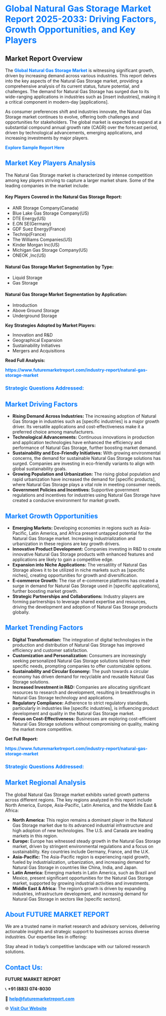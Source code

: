 <h1 style="color: #007BFF;">Global Natural Gas Storage Market Report 2025-2033: Driving Factors, Growth Opportunities, and Key Players</h1>

<section id="overview">
<h2>Market Report Overview</h2>
<p>The <a href="https://www.futuremarketreport.com/industry-report/natural-gas-storage-market" style="color: #007BFF; text-decoration: none;"><strong>Global Natural Gas Storage Market</strong></a> is witnessing significant growth, driven by increasing demand across various industries. This report delves into the key aspects of the Natural Gas Storage market, providing a comprehensive analysis of its current status, future potential, and challenges. The demand for Natural Gas Storage has surged due to its wide-ranging applications in industries such as [insert industries], making it a critical component in modern-day [applications].</p>
<p>As consumer preferences shift and industries innovate, the Natural Gas Storage market continues to evolve, offering both challenges and opportunities for stakeholders. The global market is expected to expand at a substantial compound annual growth rate (CAGR) over the forecast period, driven by technological advancements, emerging applications, and increasing investments by major players.</p>
</section>

<section id="overview">
<p><a href="https://www.futuremarketreport.com/request-sample/reportId=102985" style="color: #007BFF; text-decoration: none;"><strong>Explore Sample Report Here</strong></a></p>
</section>

<section id="key-players">
<h2 style="color: #007BFF;">Market Key Players Analysis</h2>
<p>The Natural Gas Storage market is characterized by intense competition among key players striving to capture a larger market share. Some of the leading companies in the market include:</p>
<h4>Key Players Covered in the Natural Gas Storage Report:</h4>
<ul><li>ANR Storage Company(Canada)</li><li>Blue Lake Gas Storage Company(US)</li><li>DTE Energy(US)</li><li>E.ON SE(Germany)</li><li>GDF Suez Energy(France)</li><li>Technip(France)</li><li>The Williams Companies(US)</li><li>Kinder Morgan Inc(US)</li><li>Michigan Gas Storage Company(US)</li><li>ONEOK ,Inc(US)</li></ul>
<h4>Natural Gas Storage Market Segmentation by Type:</h4>
<ul><li>Liquid Storage</li><li>Gas Storage</li></ul>

<h4>Natural Gas Storage Market Segmentation by Application:</h4>
<ul><li>Introduction</li><li>Above Ground Storage</li><li>Underground Storage</li></ul>
<p><strong>Key Strategies Adopted by Market Players:</strong></p>
<ul>
<li>Innovation and R&D</li>
<li>Geographical Expansion</li>
<li>Sustainability Initiatives</li>
<li>Mergers and Acquisitions</li>
</ul>
</section>

<section>
<p><strong>Read Full Analysis: </strong></p><a href="https://www.futuremarketreport.com/industry-report/natural-gas-storage-market" style="color: #007BFF; text-decoration: none;"><strong>https://www.futuremarketreport.com/industry-report/natural-gas-storage-market</strong></a>
<h3 style="color: #007BFF;">Strategic Questions Addressed:</h3>
</section>

<section id="driving-factors">
<h2 style="color: #007BFF;">Market Driving Factors</h2>
<ul>
<li><strong>Rising Demand Across Industries:</strong> The increasing adoption of Natural Gas Storage in industries such as [specific industries] is a major growth driver. Its versatile applications and cost-effectiveness make it a preferred choice among manufacturers.</li>
<li><strong>Technological Advancements:</strong> Continuous innovations in production and application technologies have enhanced the efficiency and performance of Natural Gas Storage, further boosting market demand.</li>
<li><strong>Sustainability and Eco-Friendly Initiatives:</strong> With growing environmental concerns, the demand for sustainable Natural Gas Storage solutions has surged. Companies are investing in eco-friendly variants to align with global sustainability goals.</li>
<li><strong>Growing Population and Urbanization:</strong> The rising global population and rapid urbanization have increased the demand for [specific products], where Natural Gas Storage plays a vital role in meeting consumer needs.</li>
<li><strong>Government Policies and Incentives:</strong> Supportive government regulations and incentives for industries using Natural Gas Storage have created a conducive environment for market growth.</li>
</ul>
</section>

<section id="growth-opportunities">
<h2 style="color: #007BFF;">Market Growth Opportunities</h2>
<ul>
<li><strong>Emerging Markets:</strong> Developing economies in regions such as Asia-Pacific, Latin America, and Africa present untapped potential for the Natural Gas Storage market. Increasing industrialization and urbanization in these regions are key growth drivers.</li>
<li><strong>Innovative Product Development:</strong> Companies investing in R&D to create innovative Natural Gas Storage products with enhanced features and applications are likely to gain a competitive edge.</li>
<li><strong>Expansion into Niche Applications:</strong> The versatility of Natural Gas Storage allows it to be utilized in niche markets such as [specific niches], creating opportunities for growth and diversification.</li>
<li><strong>E-commerce Growth:</strong> The rise of e-commerce platforms has created a surge in demand for Natural Gas Storage used in [specific applications], further boosting market growth.</li>
<li><strong>Strategic Partnerships and Collaborations:</strong> Industry players are forming partnerships to leverage shared expertise and resources, driving the development and adoption of Natural Gas Storage products globally.</li>
</ul>
</section>

<section id="trending-factors">
<h2 style="color: #007BFF;">Market Trending Factors</h2>
<ul>
<li><strong>Digital Transformation:</strong> The integration of digital technologies in the production and distribution of Natural Gas Storage has improved efficiency and customer satisfaction.</li>
<li><strong>Customization and Personalization:</strong> Consumers are increasingly seeking personalized Natural Gas Storage solutions tailored to their specific needs, prompting companies to offer customizable options.</li>
<li><strong>Sustainability and Circular Economy:</strong> The push towards a circular economy has driven demand for recyclable and reusable Natural Gas Storage solutions.</li>
<li><strong>Increased Investment in R&D:</strong> Companies are allocating significant resources to research and development, resulting in breakthroughs in Natural Gas Storage technology and applications.</li>
<li><strong>Regulatory Compliance:</strong> Adherence to strict regulatory standards, particularly in industries like [specific industries], is influencing product development and quality in the Natural Gas Storage market.</li>
<li><strong>Focus on Cost-Effectiveness:</strong> Businesses are exploring cost-efficient Natural Gas Storage solutions without compromising on quality, making the market more competitive.</li>
</ul>
</section>

<section>
<p><strong>Get Full Report: </strong></p><a href="https://www.futuremarketreport.com/industry-report/natural-gas-storage-market" style="color: #007BFF; text-decoration: none;"><strong>https://www.futuremarketreport.com/industry-report/natural-gas-storage-market</strong></a>
<h3 style="color: #007BFF;">Strategic Questions Addressed:</h3>
</section>


<section id="regional-analysis">
<h2 style="color: #007BFF;">Market Regional Analysis</h2>
<p>The global Natural Gas Storage market exhibits varied growth patterns across different regions. The key regions analyzed in this report include North America, Europe, Asia-Pacific, Latin America, and the Middle East & Africa:</p>
<ul>
<li><strong>North America:</strong> This region remains a dominant player in the Natural Gas Storage market due to its advanced industrial infrastructure and high adoption of new technologies. The U.S. and Canada are leading markets in this region.</li>
<li><strong>Europe:</strong> Europe has witnessed steady growth in the Natural Gas Storage market, driven by stringent environmental regulations and a focus on sustainability. Key countries include Germany, France, and the U.K.</li>
<li><strong>Asia-Pacific:</strong> The Asia-Pacific region is experiencing rapid growth, fueled by industrialization, urbanization, and increasing demand for Natural Gas Storage in countries like China, India, and Japan.</li>
<li><strong>Latin America:</strong> Emerging markets in Latin America, such as Brazil and Mexico, present significant opportunities for the Natural Gas Storage market, supported by growing industrial activities and investments.</li>
<li><strong>Middle East & Africa:</strong> The region’s growth is driven by expanding industries, infrastructure development, and increasing demand for Natural Gas Storage in sectors like [specific sectors].</li>
</ul>
</section>

<footer>
<h2 style="color: #007BFF;">About FUTURE MARKET REPORT</h2>
<p>We are a trusted name in market research and advisory services, delivering actionable insights and strategic support to businesses across diverse industries. Our expertise lies in offering:</p>

<p>Stay ahead in today’s competitive landscape with our tailored research solutions.</p>

<h2 style="color: #007BFF;">Contact Us:</h2>
<p><strong>FUTURE MARKET REPORT</strong></p>
<p>📞 <strong>+91 (883) 074-8030</strong></p>
<p>📧 <strong><a href="mailto:help@futuremarketreport.com" style="color: #007BFF;">help@futuremarketreport.com</a></strong></p>
<p>🌐 <strong><a href="https://www.futuremarketreport.com/" style="color: #007BFF;">Visit Our Website</a></strong></p>
</footer>